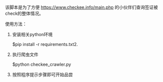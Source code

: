 该脚本是为了方便 https://www.checkee.info/main.php 的小伙伴们查询签证被check的整体情况。

使用方法：
1. 安装相关python环境
   
   $pip install -r requirements.txt2. 

2. 执行爬虫文件
   
   $python checkee_crawler.py

3. 按照程序提示步骤即可开始品尝
